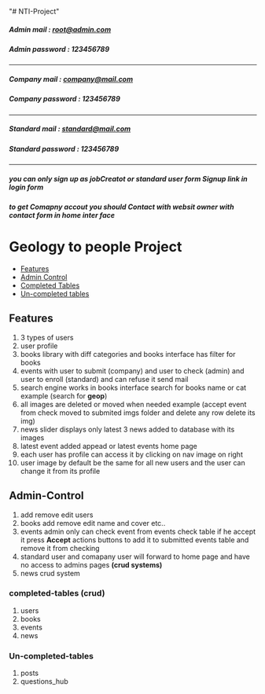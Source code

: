 "# NTI-Project" 

##### Admin mail : root@admin.com 
##### Admin password : 123456789 
*********************************************************************************

##### Company mail : company@mail.com 
##### Company password : 123456789 

*********************************************************************************
##### Standard mail : standard@mail.com 
##### Standard password : 123456789
*********************************************************************************


##### you can only sign up as jobCreatot or standard user form Signup link in login form
##### to get Comapny accout you should Contact with websit owner with contact form in home inter face


# Geology to people Project


* [Features](#Features)
* [Admin Control](#Admin-Control)
* [Completed Tables](#completed-tables)
* [Un-completed tables](#Un-completed-tables)



## Features
1. 3 types of users 
2. user profile
3. books library with diff categories and books interface has filter for books
4. events with user to submit (company) and user to check (admin) and user to enroll (standard) and can refuse it send mail
5. search engine works in books interface search for books name or cat example (search for **geop**)
6. all images are deleted or moved when needed example (accept event from check moved to submited imgs folder and delete any row delete its img)
7. news slider displays only latest 3 news added to database with its images
8. latest event added appead or latest events home page
9. each user has profile can access it by clicking on nav image on right
10. user image by default be the same for all new users and the user can change it from its profile


## Admin-Control 

1. add remove edit users
2. books add remove edit name and cover etc..
3. events admin only can check event from events check table if he accept it press **Accept** actions buttons to add it to submitted events table and remove it from checking
4. standard user and comapany user will forward to  home page and have no access to admins pages **(crud systems)**
5. news crud system
### completed-tables (crud)

1. users
2. books
3. events
3. news



### Un-completed-tables 

1. posts
2. questions_hub
